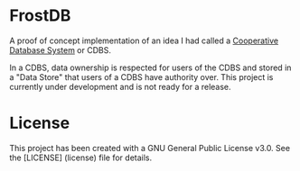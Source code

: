 # FrostDB
A proof of concept implementation of an idea I had called a [Cooperative Database System](https://github.com/dynamoRando/CooperativeDatabaseSystems) or CDBS.

In a CDBS, data ownership is respected for users of the CDBS and stored in a "Data Store" that users of a CDBS have authority over. This project is currently under development and is not ready for a release.

# License
This project has been created with a GNU General Public License v3.0. See the [LICENSE] (license) file for details.
